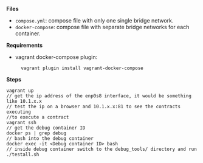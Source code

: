 **Files**

- `compose.yml`: compose file with only one single bridge network.
- `docker-compose`: compose file with separate bridge networks for each container.

**Requirements**

- vagrant docker-compose plugin: 

		vagrant plugin install vagrant-docker-compose
		
**Steps**

	vagrant up
	// get the ip address of the enp0s8 interface, it would be something like 10.1.x.x
	// test the ip on a browser and 10.1.x.x:81 to see the contracts executing
	//to execute a contract
	vagrant ssh
	// get the debug container ID
	docker ps | grep debug
	// bash into the debug container
	docker exec -it <Debug container ID> bash
	// inside debug container switch to the debug_tools/ directory and run
	./testall.sh 
	